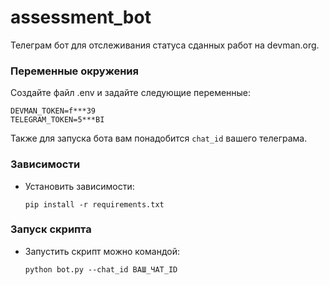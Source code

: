 # assessment_bot
Телеграм бот для отслеживания статуса сданных работ на devman.org.

###  Переменные окружения
Создайте файл .env и задайте следующие переменные:
```
DEVMAN_TOKEN=f***39 
TELEGRAM_TOKEN=5***BI
```
Также для запуска бота вам понадобится `chat_id` вашего телеграма.

###  Зависимости
- Установить зависимости:

   ```
   pip install -r requirements.txt
  ```
###  Запуск скрипта
- Запустить скрипт можно командой:
  
  ```
  python bot.py --chat_id ВАШ_ЧАТ_ID
  ```
